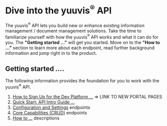 <h1>Dive into the yuuvis<sup>®</sup> API</h1>
<p>The yuuvis<sup>®</sup> API lets you build new or enhance existing information management / document management solutions. Take the time to familiarize yourself with how the yuuvis<sup>®</sup> API works and what it can do for you. The <b>"Getting started ..."</b> will get you started. Move on to the <b>"How to ..."</b> section to learn more about each endpoint, read further background information and jump right in to the product.</p>
<h2>Getting started ....</h2>
<p>The following information provides the foundation for you to work with the yuuvis<sup>®</sup> API.</p>
<ol>
   <li><a href="https://github.com/yuuvis/Documentation/wiki/Sign-Up" target="_blank">How to Sign Up for the Dev Platform ...</a> => LINK TO NEW PORTAL PAGES</li>
   <li><a href="https://github.com/yuuvis/Documentation/wiki/Quick-start" target="_blank">Quick Start: API Intro Guide ...</a></li>
   <li><a href="https://yuuvis.io/docs/services/yuuvis-admin" target="_blank">Configuration and Settings</a> endpoints</li>
   <li><a href="https://yuuvis.io/docs/services/yuuvis-dms-core" target="_blank">Core Capabilities (CRUD)</a> endpoints</li>
   <li><a href="https://github.com/yuuvis/Documentation/wiki/" target="_blank">How to ...</a> descriptions</li>
   </ol>
